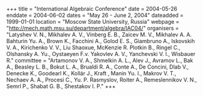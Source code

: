 +++
title = "International Algebraic Conference"
date = 2004-05-26
enddate = 2004-06-02
dates = "May 26 - June 2, 2004"
dateadded = 1999-01-01
location = "Moscow State University, Russia"
webpage = "http://mech.math.msu.su/department/algebra/IAC04/"
organisers = "Latyshev V. N., Mikhalev A. V., Vinberg E. B., Zaicev M. V., Mikhalev A. A. Bahturin Yu. A., Brown K., Facchini A., Golod E. S., Giambruno A., Iskovskih V. A., Kirichenko V. V., Liu Shaoxue, McKenzie R. Plotkin B., Ringel C., Olshansky A. Yu., Oystaeyen F.v. Yakovlev A. V., Yanchevski V. I., Wisbauer R."
committee = "Artamonov V. A., Shmelkin A. L., Alev J., Avramov L., Bak A., Beasley L. B., Bokut L. A., Brualdi R. A., Conte A., De Concini, Dlab V., Denecke K., Goodearl K., Kollár J., Kraft , Manin Yu. I., Makrov V. T., Nechaev A. A., Procesi C., Yu. P. Rasmyslov, Roiter A., Remeslennikov V. N., Semrl P., Shabat G. B., Shestakov I. P."
+++
